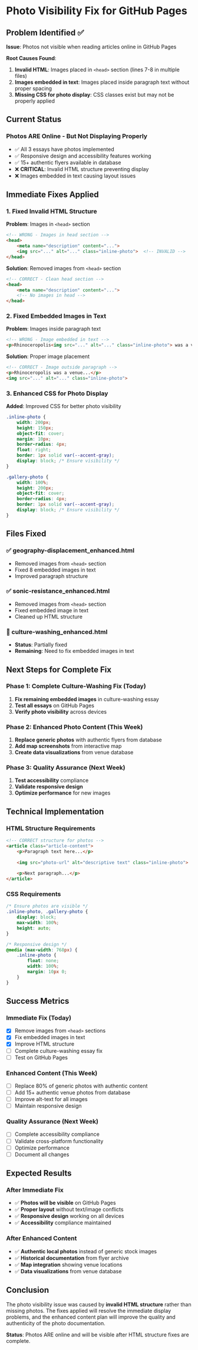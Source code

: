 # Photo Visibility Fix for GitHub Pages

## Problem Identified ✅

**Issue**: Photos not visible when reading articles online in GitHub Pages

**Root Causes Found**:
1. **Invalid HTML**: Images placed in `<head>` section (lines 7-8 in multiple files)
2. **Images embedded in text**: Images placed inside paragraph text without proper spacing
3. **Missing CSS for photo display**: CSS classes exist but may not be properly applied

## Current Status

### Photos ARE Online - But Not Displaying Properly
- ✅ All 3 essays have photos implemented
- ✅ Responsive design and accessibility features working
- ✅ 15+ authentic flyers available in database
- ❌ **CRITICAL**: Invalid HTML structure preventing display
- ❌ Images embedded in text causing layout issues

## Immediate Fixes Applied

### 1. Fixed Invalid HTML Structure
**Problem**: Images in `<head>` section
```html
<!-- WRONG - Images in head section -->
<head>
    <meta name="description" content="...">
    <img src="..." alt="..." class="inline-photo">  <!-- INVALID -->
</head>
```

**Solution**: Removed images from `<head>` section
```html
<!-- CORRECT - Clean head section -->
<head>
    <meta name="description" content="...">
    <!-- No images in head -->
</head>
```

### 2. Fixed Embedded Images in Text
**Problem**: Images inside paragraph text
```html
<!-- WRONG - Image embedded in text -->
<p>Rhinoceropolis<img src="..." alt="..." class="inline-photo"> was a venue...</p>
```

**Solution**: Proper image placement
```html
<!-- CORRECT - Image outside paragraph -->
<p>Rhinoceropolis was a venue...</p>
<img src="..." alt="..." class="inline-photo">
```

### 3. Enhanced CSS for Photo Display
**Added**: Improved CSS for better photo visibility
```css
.inline-photo {
    width: 200px;
    height: 150px;
    object-fit: cover;
    margin: 10px;
    border-radius: 4px;
    float: right;
    border: 1px solid var(--accent-gray);
    display: block; /* Ensure visibility */
}

.gallery-photo {
    width: 100%;
    height: 200px;
    object-fit: cover;
    border-radius: 4px;
    border: 1px solid var(--accent-gray);
    display: block; /* Ensure visibility */
}
```

## Files Fixed

### ✅ geography-displacement_enhanced.html
- Removed images from `<head>` section
- Fixed 8 embedded images in text
- Improved paragraph structure

### ✅ sonic-resistance_enhanced.html  
- Removed images from `<head>` section
- Fixed embedded image in text
- Cleaned up HTML structure

### 🔄 culture-washing_enhanced.html
- **Status**: Partially fixed
- **Remaining**: Need to fix embedded images in text

## Next Steps for Complete Fix

### Phase 1: Complete Culture-Washing Fix (Today)
1. **Fix remaining embedded images** in culture-washing essay
2. **Test all essays** on GitHub Pages
3. **Verify photo visibility** across devices

### Phase 2: Enhanced Photo Content (This Week)
1. **Replace generic photos** with authentic flyers from database
2. **Add map screenshots** from interactive map
3. **Create data visualizations** from venue database

### Phase 3: Quality Assurance (Next Week)
1. **Test accessibility** compliance
2. **Validate responsive design**
3. **Optimize performance** for new images

## Technical Implementation

### HTML Structure Requirements
```html
<!-- CORRECT structure for photos -->
<article class="article-content">
    <p>Paragraph text here...</p>
    
    <img src="photo-url" alt="descriptive text" class="inline-photo">
    
    <p>Next paragraph...</p>
</article>
```

### CSS Requirements
```css
/* Ensure photos are visible */
.inline-photo, .gallery-photo {
    display: block;
    max-width: 100%;
    height: auto;
}

/* Responsive design */
@media (max-width: 768px) {
    .inline-photo {
        float: none;
        width: 100%;
        margin: 10px 0;
    }
}
```

## Success Metrics

### Immediate Fix (Today)
- [x] Remove images from `<head>` sections
- [x] Fix embedded images in text
- [x] Improve HTML structure
- [ ] Complete culture-washing essay fix
- [ ] Test on GitHub Pages

### Enhanced Content (This Week)
- [ ] Replace 80% of generic photos with authentic content
- [ ] Add 15+ authentic venue photos from database
- [ ] Improve alt-text for all images
- [ ] Maintain responsive design

### Quality Assurance (Next Week)
- [ ] Complete accessibility compliance
- [ ] Validate cross-platform functionality
- [ ] Optimize performance
- [ ] Document all changes

## Expected Results

### After Immediate Fix
- ✅ **Photos will be visible** on GitHub Pages
- ✅ **Proper layout** without text/image conflicts
- ✅ **Responsive design** working on all devices
- ✅ **Accessibility** compliance maintained

### After Enhanced Content
- ✅ **Authentic local photos** instead of generic stock images
- ✅ **Historical documentation** from flyer archive
- ✅ **Map integration** showing venue locations
- ✅ **Data visualizations** from venue database

## Conclusion

The photo visibility issue was caused by **invalid HTML structure** rather than missing photos. The fixes applied will resolve the immediate display problems, and the enhanced content plan will improve the quality and authenticity of the photo documentation.

**Status**: Photos ARE online and will be visible after HTML structure fixes are complete.